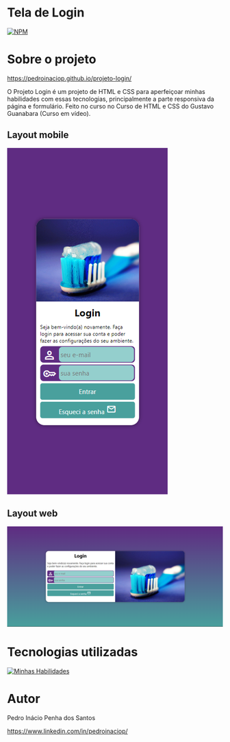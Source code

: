 # Tela de Login
[![NPM](https://img.shields.io/npm/l/react)](https://github.com/pedroinaciop/projeto-android/blob/main/LICENSE) 

# Sobre o projeto

https://pedroinaciop.github.io/projeto-login/

O Projeto Login é um projeto de HTML e CSS para aperfeiçoar minhas habilidades com essas tecnologias, principalmente a parte responsiva da página e formulário. Feito no curso no Curso de HTML e CSS do Gustavo Guanabara (Curso em vídeo).

## Layout mobile
![Mobile 1](https://github.com/pedroinaciop/projeto-login/blob/main/imagens/mobile-design-1.png)

## Layout web
![Web 1](https://github.com/pedroinaciop/projeto-login/blob/main/imagens/web-design-1.png)

# Tecnologias utilizadas
[![Minhas Habilidades](https://skillicons.dev/icons?i=html,css)](https://skillicons.dev)

# Autor

Pedro Inácio Penha dos Santos

https://www.linkedin.com/in/pedroinaciop/

